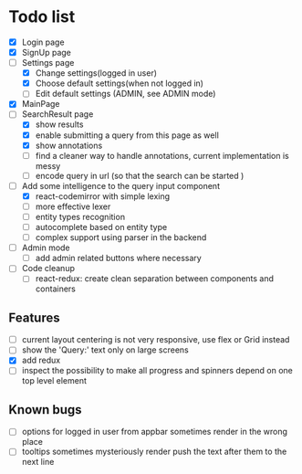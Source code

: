 # Todo list
- [X] Login page
- [X] SignUp page
- [ ] Settings page
    - [X] Change settings(logged in user)
    - [X] Choose default settings(when not logged in)
    - [ ] Edit default settings (ADMIN, see ADMIN mode) 
- [X] MainPage
- [ ] SearchResult page
    - [X] show results
    - [X] enable submitting a query from this page as well
    - [X] show annotations
    - [ ] find a cleaner way to handle annotations, current implementation is messy
    - [ ] encode query in url (so that the search can be started )
    
- [ ] Add some intelligence to the query input component
    -[X] react-codemirror with simple lexing
    -[ ] more effective lexer
    -[ ] entity types recognition
    -[ ] autocomplete based on entity type
    -[ ] complex support using parser in the backend
- [ ] Admin mode
    - [ ] add admin related buttons where necessary
- [ ] Code cleanup
    - [ ] react-redux: create clean separation between components and containers    
 
## Features
- [ ] current layout centering is not very responsive, use flex or Grid instead 
- [ ] show the 'Query:' text only on large screens
- [X] add redux
- [ ] inspect the possibility to make all progress and spinners depend on one top level element

## Known bugs
- [ ] options for logged in user from appbar sometimes render in the wrong place
- [ ] tooltips sometimes mysteriously render push the text after them to the next line